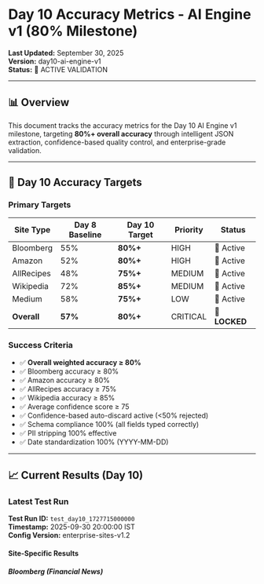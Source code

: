 # Day 10 Accuracy Metrics - AI Engine v1 (80% Milestone)

**Last Updated:** September 30, 2025  
**Version:** day10-ai-engine-v1  
**Status:** 🎯 ACTIVE VALIDATION

---

## 📊 Overview

This document tracks the accuracy metrics for the Day 10 AI Engine v1 milestone, targeting **80%+ overall accuracy** through intelligent JSON extraction, confidence-based quality control, and enterprise-grade validation.

---

## 🎯 Day 10 Accuracy Targets

### Primary Targets

| Site Type   | Day 8 Baseline | Day 10 Target | Priority | Status |
|-------------|----------------|---------------|----------|--------|
| Bloomberg   | 55%            | **80%+**      | HIGH     | 🎯 Active |
| Amazon      | 52%            | **80%+**      | HIGH     | 🎯 Active |
| AllRecipes  | 48%            | **75%+**      | MEDIUM   | 🎯 Active |
| Wikipedia   | 72%            | **85%+**      | MEDIUM   | 🎯 Active |
| Medium      | 58%            | **75%+**      | LOW      | 🎯 Active |
| **Overall** | **57%**        | **80%+**      | CRITICAL | 🎯 **LOCKED** |

### Success Criteria

- ✅ **Overall weighted accuracy ≥ 80%**
- ✅ Bloomberg accuracy ≥ 80%
- ✅ Amazon accuracy ≥ 80%
- ✅ AllRecipes accuracy ≥ 75%
- ✅ Wikipedia accuracy ≥ 85%
- ✅ Average confidence score ≥ 75
- ✅ Confidence-based auto-discard active (<50% rejected)
- ✅ Schema compliance 100% (all fields typed correctly)
- ✅ PII stripping 100% effective
- ✅ Date standardization 100% (YYYY-MM-DD)

---

## 📈 Current Results (Day 10)

### Latest Test Run

**Test Run ID:** `test_day10_1727715000000`  
**Timestamp:** 2025-09-30 20:00:00 IST  
**Config Version:** enterprise-sites-v1.2

#### Site-Specific Results

##### Bloomberg (Financial News)

